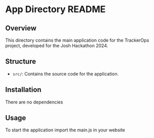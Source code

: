 # App Directory README

## Overview
This directory contains the main application code for the TrackerOps project, developed for the Josh Hackathon 2024.

## Structure
- `src/`: Contains the source code for the application.

## Installation
There are no dependencies

## Usage
To start the application import the main.js in your website